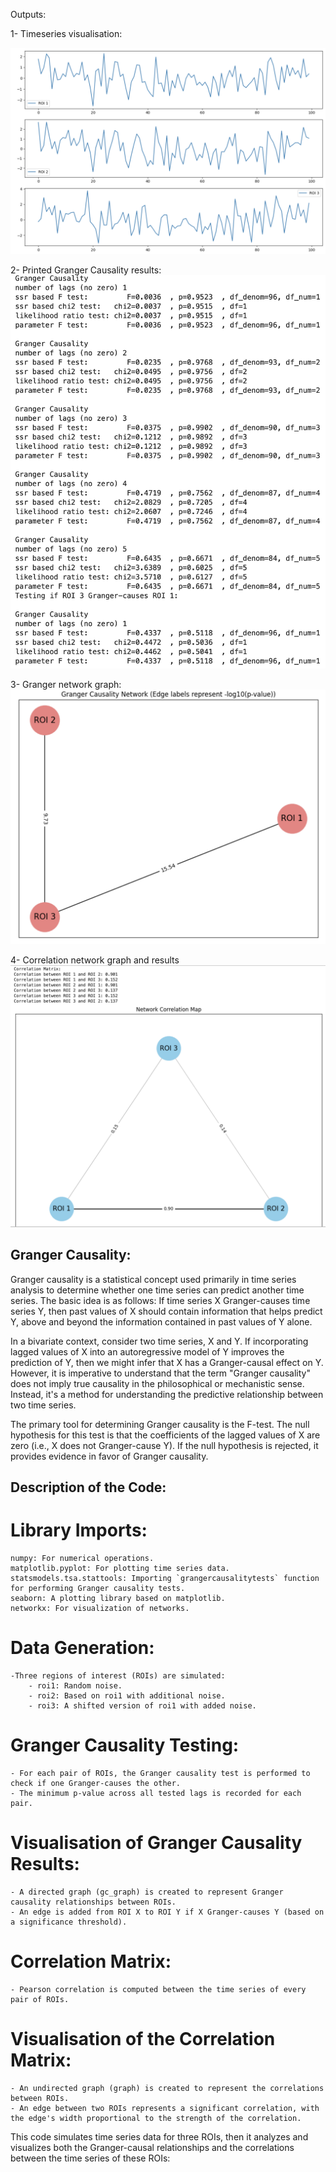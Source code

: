 Outputs:

1- Timeseries visualisation:

![Granger Test Output](timeseries.png)

2- Printed Granger Causality results:
![Granger Test Output](granger_output.png)

3- Granger network graph:
![Granger Test Output](granger_netwrok.png)

4- Correlation network graph and results
![Granger Test Output](correlation_RC.png)



## Granger Causality:

Granger causality is a statistical concept used primarily in time series analysis to determine whether one time series can predict another time series. The basic idea is as follows: If time series X Granger-causes time series Y, then past values of X should contain information that helps predict Y, above and beyond the information contained in past values of Y alone.

In a bivariate context, consider two time series, X and Y. If incorporating lagged values of X into an autoregressive model of Y improves the prediction of Y, then we might infer that X has a Granger-causal effect on Y. However, it is imperative to understand that the term "Granger causality" does not imply true causality in the philosophical or mechanistic sense. Instead, it's a method for understanding the predictive relationship between two time series.

The primary tool for determining Granger causality is the F-test. The null hypothesis for this test is that the coefficients of the lagged values of X are zero (i.e., X does not Granger-cause Y). If the null hypothesis is rejected, it provides evidence in favor of Granger causality.



## Description of the Code:
# Library Imports:
    numpy: For numerical operations.
    matplotlib.pyplot: For plotting time series data.
    statsmodels.tsa.stattools: Importing `grangercausalitytests` function for performing Granger causality tests.
    seaborn: A plotting library based on matplotlib.
    networkx: For visualization of networks.

# Data Generation:
    -Three regions of interest (ROIs) are simulated:
        - roi1: Random noise.
        - roi2: Based on roi1 with additional noise.
        - roi3: A shifted version of roi1 with added noise.
   

# Granger Causality Testing:
    - For each pair of ROIs, the Granger causality test is performed to check if one Granger-causes the other.
    - The minimum p-value across all tested lags is recorded for each pair.

# Visualisation of Granger Causality Results:
    - A directed graph (gc_graph) is created to represent Granger causality relationships between ROIs.
    - An edge is added from ROI X to ROI Y if X Granger-causes Y (based on a significance threshold).
# Correlation Matrix:
    - Pearson correlation is computed between the time series of every pair of ROIs.

# Visualisation of the Correlation Matrix:
    - An undirected graph (graph) is created to represent the correlations between ROIs.
    - An edge between two ROIs represents a significant correlation, with the edge's width proportional to the strength of the correlation.



This code simulates time series data for three ROIs, then it analyzes and visualizes both the Granger-causal relationships and the correlations between the time series of these ROIs:



